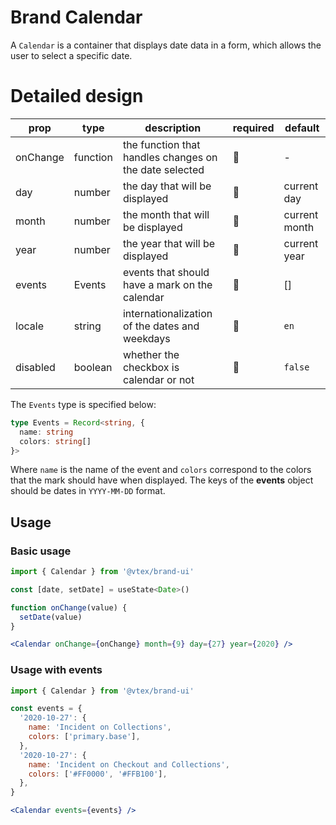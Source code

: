 # Brand Calendar

A `Calendar` is a container that displays date data in a form, which allows the user to select a specific date.

# Detailed design

| prop     | type      | description                 | required | default |
| -------- | --------- | --------------------------- | -------- | -------- |
| onChange | function | the function that handles changes on the date selected | 🚫       | - |
| day | number | the day that will be displayed | 🚫       | current day |
| month | number | the month that will be displayed | 🚫       | current month |
| year | number | the year that will be displayed | 🚫       | current year |
| events | Events | events that should have a mark on the calendar | 🚫       | [] |
| locale | string | internationalization of the dates and weekdays | 🚫       | `en` |
| disabled | boolean | whether the checkbox is calendar or not | 🚫       | `false` |

The `Events` type is specified below:

```ts
type Events = Record<string, {
  name: string
  colors: string[]
}>
```

Where `name` is the name of the event and `colors` correspond to the colors that the mark should have when displayed. The keys of the **events** object should be dates in `YYYY-MM-DD` format.

## Usage

### Basic usage

```jsx
import { Calendar } from '@vtex/brand-ui'

const [date, setDate] = useState<Date>()

function onChange(value) {
  setDate(value)
}

<Calendar onChange={onChange} month={9} day={27} year={2020} />
```

### Usage with events

```jsx
import { Calendar } from '@vtex/brand-ui'

const events = {
  '2020-10-27': {
    name: 'Incident on Collections',
    colors: ['primary.base'],
  },
  '2020-10-27': {
    name: 'Incident on Checkout and Collections',
    colors: ['#FF0000', '#FFB100'],
  },
}

<Calendar events={events} />
```
